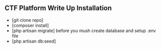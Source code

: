 
## CTF Platform Write Up Installation

-  [git clone repo]
-  [composer install]
-  [php artisan migrate] before you mush create database and setup .env file 
-  [php artisan db:seed]

